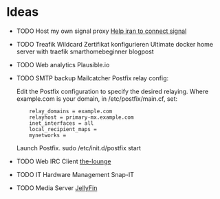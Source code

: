 # Ideas

 - TODO Host my own signal proxy
   [Help iran to connect signal](https://signal.org/blog/help-iran-reconnect/)
 - TODO Treafik Wildcard Zertifikat konfigurieren
    Ultimate docker home server with traefik smarthomebeginner blogpost

 - TODO Web analytics Plausible.io
 - TODO SMTP backup Mailcatcher
    Postfix relay config:

    Edit the Postfix configuration to specify the desired relaying. Where example.com is your domain, in /etc/postfix/main.cf, set:
    
    ```
        relay_domains = example.com
        relayhost = primary-mx.example.com
        inet_interfaces = all
        local_recipient_maps =
        mynetworks =
    ```

    Launch Postfix. sudo /etc/init.d/postfix start

 - TODO Web IRC Client [the-lounge](https://github.com/thelounge/thelounge)
 - TODO IT Hardware Management Snap-IT
 - TODO Media Server [JellyFin](https://jellyfin.org)
